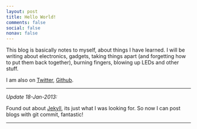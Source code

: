 ```yaml
---
layout: post
title: Hello World!
comments: false
social: false
nonav: false
---
```


This blog is basically notes to myself, about things I have learned. I will be writing about electronics, gadgets, taking things apart (and forgetting how to put them back together), burning fingers, blowing up LEDs and other stuff. 

I am also on [Twitter](http://twitter.com/iprashanta), [Github](http://github.com/prashanta).

---

_Update 18-Jan-2013:_

Found out about [Jekyll](http://jekyllrb.com/), its just what I was looking for. So now I can post blogs with git commit, fantastic!

---
